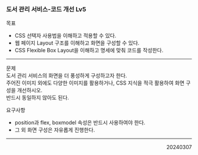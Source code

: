 ### 도서 관리 서비스-코드 개선 Lv5
목표  
- CSS 선택자 사용법을 이해하고 적용할 수 있다.
- 웹 페이지 Layout 구조를 이해하고 화면을 구성할 수 있다.
- CSS Flexible Box Layout을 이해하고 명세에 맞춰 코드를 작성한다.
---
문제  
도서 관리 서비스의 화면을 더 풍성하게 구성하고자 한다.  
주어진 이미지 외에도 다양한 이미지를 활용하거나, CSS 지식을 적극 활용하여 화면 구성을 개선하시오.  
반드시 동일하지 않아도 된다.  

요구사항  
- position과 flex, boxmodel 속성은 반드시 사용하여야 한다.
- 그 외 화면 구성은 자유롭게 진행한다.
---

<div style="text-align: right">20240307</div>